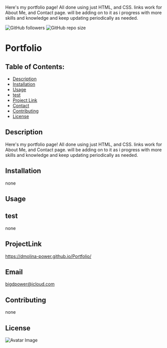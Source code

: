 Here's my portfolio page! All done using just HTML, and CSS. links work for About Me, and Contact page.
will be adding on to it as i progress with more skills and knowledge and keep updating periodically as needed.
 
![GitHub followers](https://img.shields.io/github/followers/dmolina-power) 
  ![GitHub repo size](https://img.shields.io/github/repo-size/dmolina-power/Portfolio) 
  
  
  
# Portfolio

## Table of Contents:
 * [Description](#description)
 * [Installation](#installation)
 * [Usage](#usage)
 * [test](#test)
 * [Project Link](#projectLink)
 * [Contact](#email) 
 * [Contributing](#contributing)
 * [License](#license)
 
 ## Description
 Here's my portfolio page! All done using just HTML, and CSS. links work for About Me, and Contact page.
 will be adding on to it as i progress with more skills and knowledge and keep updating periodically as needed.




 ## Installation
 none

 ## Usage
 
 
 ## test
 none

 ## ProjectLink
 https://dmolina-power.github.io/Portfolio/

 ## Email
 bigdpower@icloud.com

 

 ## Contributing
 none

 ## License



 ![Avatar Image](https://avatars0.githubusercontent.com/u/62960620?v=4)